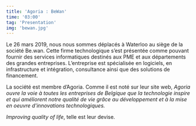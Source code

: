 ```yaml
---
title: 'Agoria : BeWan'
time: '03:00'
tag: 'Presentation'
img: 'bewan.jpg'
---
```


Le 26 mars 2019, nous nous sommes déplacés à Waterloo au siège de la société Be.wan.
Cette firme technologique s’est présentée comme pouvant fournir des services informatiques destinés aux PME et aux départements des grandes entreprises.
L’entreprise est spécialisée en logiciels, en infrastructure et intégration, consultance ainsi que des solutions de financement. 

La société est membre d’Agoria.
Comme il est noté sur leur site web,
*Agoria ouvre la voie à toutes les entreprises de Belgique que la technologie inspire et qui améliorent notre qualité de vie grâce au développement et à la mise en oeuvre d'innovations technologiques.*

*Improving quality of life*, telle est leur devise. 
